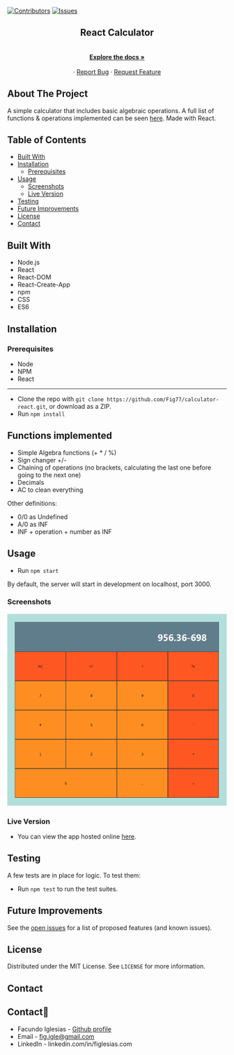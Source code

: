[![Contributors][contributors-shield]][contributors-url]
[![Issues][issues-shield]][issues-url]
<br />

<p align="center">
  <h2 align="center">React Calculator</h2>
  <p align="center">
    <br />
    <a href="https://github.com/Fig77/calculator-react/"><strong>Explore the docs »</strong></a>
    <br />
    <br />
    ·
    <a href="https://github.com/Fig77/calculator-react/issues">Report Bug</a>
    ·
    <a href="https://github.com/Fig77/calculator-react/issues">Request Feature</a>
  </p>
</p>
<!-- TABLE OF CONTENTS -->

## About The Project

A simple calculator that includes basic algebraic operations. A full list of functions & operations implemented can be seen [here](#functions-implemented). Made with React.

## Table of Contents
- [Built With](#built-with)
- [Installation](#installation)
  - [Prerequisites](#prerequisites)
- [Usage](#usage)
  - [Screenshots](#screenshots)
  - [Live Version](#live-version)
- [Testing](#testing)
- [Future Improvements](#future-improvements)
- [License](#license)
- [Contact](#contact)

<!-- ABOUT THE PROJECT -->

## Built With

* Node.js
* React
* React-DOM
* React-Create-App
* npm
* CSS
* ES6

## Installation

### Prerequisites
- Node
- NPM
- React

---

* Clone the repo with `git clone https://github.com/Fig77/calculator-react.git`, or download as a ZIP.
* Run `npm install`

## Functions implemented

* Simple Algebra functions (+ * / %)
* Sign changer +/-
* Chaining of operations (no brackets, calculating the last one before going to the next one)
* Decimals
* AC to clean everything

Other definitions:

* 0/0 as Undefined
* A/0 as INF
* INF + operation + number as INF

## Usage

* Run `npm start`

By default, the server will start in development on localhost, port 3000.

### Screenshots

![screenshot](Readme/calc-1.png)

### Live Version

- You can view the app hosted online [here](https://calculatordeploy.herokuapp.com).

## Testing

A few tests are in place for logic. To test them:

- Run `npm test` to run the test suites.

<!-- FUTURE IMPROVEMENTS -->

## Future Improvements

See the [open issues](https://github.com/Fig77/calculator-react/issues) for a list of proposed features (and known issues).

<!-- LICENSE -->

## License

Distributed under the MIT License. See `LICENSE` for more information.

<!-- CONTACT -->

## Contact

## Contact📱

- Facundo Iglesias - [Github profile](https://github.com/Fig77)
- Email - fig.igle@gmail.com
- LinkedIn - linkedin.com/in/figlesias.com
<!-- MARKDOWN LINKS & IMAGES -->
<!-- https://www.markdownguide.org/basic-syntax/#reference-style-links -->

[contributors-shield]: https://img.shields.io/badge/Contributors-1-%2300ff00
[contributors-url]: https://github.com/Fig77/calculator-react//graphs/contributors
[issues-shield]: https://img.shields.io/badge/issues-0-%2300ff00
[issues-url]: https://github.com/Fig77/calculator-react//issues/
